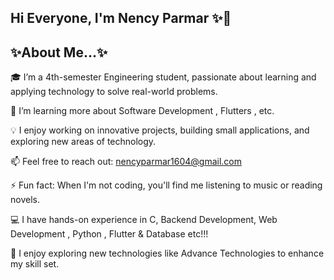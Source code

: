 ## Hi Everyone, I'm Nency Parmar ✨👋

<h2>                   ✨About Me...✨                  </h2>

🎓 I’m a 4th-semester Engineering student, passionate about learning and applying technology to solve real-world problems.

🌱 I’m learning more about Software Development , Flutters , etc.

💡 I enjoy working on innovative projects, building small applications, and exploring new areas of technology.

📫 Feel free to reach out: nencyparmar1604@gmail.com

⚡ Fun fact: When I'm not coding, you'll find me listening to music or reading novels.

💻 I have hands-on experience in C, Backend Development, Web Development , Python , Flutter & Database etc!!! 

🍃 I enjoy exploring new technologies like Advance Technologies to enhance my skill set.
